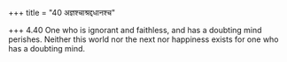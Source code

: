 +++
title = "40 अज्ञश्चाश्रद्दधानश्च"

+++
4.40 One who is ignorant and faithless, and has a doubting mind
perishes. Neither this world nor the next nor happiness exists for one
who has a doubting mind.
